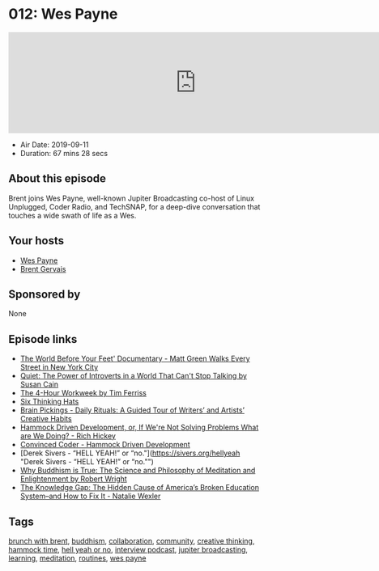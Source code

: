 # 012: Wes Payne

<iframe src="https://player.fireside.fm/v2/WTrMvATU+CIXJYTcb?theme=dark" width="740" height="200" frameborder="0" scrolling="no"></iframe>

* Air Date: 2019-09-11
* Duration: 67 mins 28 secs

## About this episode

Brent joins Wes Payne, well-known Jupiter Broadcasting co-host of Linux Unplugged, Coder Radio, and TechSNAP, for a deep-dive conversation that touches a wide swath of life as a Wes.

## Your hosts
* [Wes Payne](https://extras.show//hosts/wes)
* [Brent Gervais](https://extras.show//hosts/brent)

## Sponsored by

None



## Episode links

  * [The World Before Your Feet' Documentary - Matt Green Walks Every Street in New York City](https://theworldbeforeyourfeet.com/ "The World Before Your Feet' Documentary - Matt Green Walks Every Street in New York City")
  * [Quiet: The Power of Introverts in a World That Can't Stop Talking by Susan Cain](https://www.goodreads.com/book/show/8520610-quiet "Quiet: The Power of Introverts in a World That Can't Stop Talking by Susan Cain")
  * [The 4-Hour Workweek by Tim Ferriss](https://fourhourworkweek.com/ "The 4-Hour Workweek by Tim Ferriss")
  * [Six Thinking Hats](https://en.wikipedia.org/wiki/Six_Thinking_Hats "Six Thinking Hats")
  * [Brain Pickings - Daily Rituals: A Guided Tour of Writers’ and Artists’ Creative Habits](https://www.brainpickings.org/2013/04/23/daily-rituals-mason-currey/ "Brain Pickings - Daily Rituals: A Guided Tour of Writers’ and Artists’ Creative Habits")
  * [Hammock Driven Development, or, If We're Not Solving Problems What are We Doing? - Rich Hickey](https://www.youtube.com/watch?v=f84n5oFoZBc "Hammock Driven Development, or, If We're Not Solving Problems What are We Doing? - Rich Hickey")
  * [Convinced Coder - Hammock Driven Development](https://convincedcoder.com/2019/03/30/Hammock-driven-development/ "Convinced Coder - Hammock Driven Development")
  * [Derek Sivers - “HELL YEAH!” or “no."](https://sivers.org/hellyeah "Derek Sivers - “HELL YEAH!” or “no."")
  * [Why Buddhism is True: The Science and Philosophy of Meditation and Enlightenment by Robert Wright](https://www.goodreads.com/book/show/32895535-why-buddhism-is-true "Why Buddhism is True: The Science and Philosophy of Meditation and Enlightenment by Robert Wright")
  * [The Knowledge Gap: The Hidden Cause of America’s Broken Education System–and How to Fix It - Natalie Wexler](https://nataliewexler.com/ "The Knowledge Gap: The Hidden Cause of America’s Broken Education System–and How to Fix It - Natalie Wexler")



## Tags

[brunch with brent](https://extras.show//tags/brunch%20with%20brent), [buddhism](https://extras.show//tags/buddhism), [collaboration](https://extras.show//tags/collaboration), [community](https://extras.show//tags/community), [creative thinking](https://extras.show//tags/creative%20thinking), [hammock time](https://extras.show//tags/hammock%20time), [hell yeah or no](https://extras.show//tags/hell%20yeah%20or%20no), [interview podcast](https://extras.show//tags/interview%20podcast), [jupiter broadcasting](https://extras.show//tags/jupiter%20broadcasting), [learning](https://extras.show//tags/learning), [meditation](https://extras.show//tags/meditation), [routines](https://extras.show//tags/routines), [wes payne](https://extras.show//tags/wes%20payne)